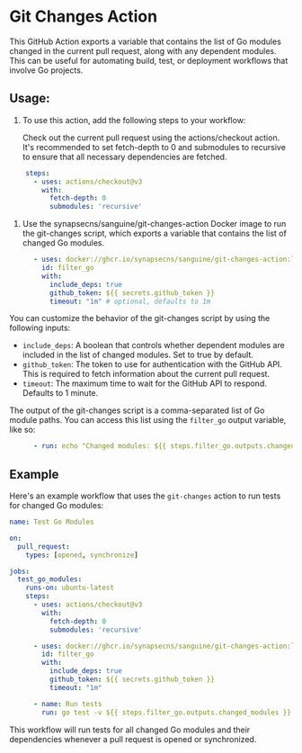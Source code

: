 # Git Changes Action

This GitHub Action exports a variable that contains the list of Go modules changed in the current pull request, along with any dependent modules. This can be useful for automating build, test, or deployment workflows that involve Go projects.


## Usage:

1. To use this action, add the following steps to your workflow:

    Check out the current pull request using the actions/checkout action. It's recommended to set fetch-depth to 0 and submodules to recursive to ensure that all necessary dependencies are fetched.


```yaml
    steps:
      - uses: actions/checkout@v3
        with:
          fetch-depth: 0
          submodules: 'recursive'
```

1. Use the synapsecns/sanguine/git-changes-action Docker image to run the git-changes script, which exports a variable that contains the list of changed Go modules.

```yaml
      - uses: docker://ghcr.io/synapsecns/sanguine/git-changes-action:latest
        id: filter_go
        with:
          include_deps: true
          github_token: ${{ secrets.github_token }}
          timeout: "1m" # optional, defaults to 1m
```

You can customize the behavior of the git-changes script by using the following inputs:

 - `include_deps`: A boolean that controls whether dependent modules are included in the list of changed modules. Set to true by default.
 - `github_token`: The token to use for authentication with the GitHub API. This is required to fetch information about the current pull request.
 - `timeout`: The maximum time to wait for the GitHub API to respond. Defaults to 1 minute.

The output of the git-changes script is a comma-separated list of Go module paths. You can access this list using the `filter_go` output variable, like so:

```yaml
      - run: echo "Changed modules: ${{ steps.filter_go.outputs.changed_modules }}"
```

## Example

Here's an example workflow that uses the `git-changes` action to run tests for changed Go modules:


```yaml
name: Test Go Modules

on:
  pull_request:
    types: [opened, synchronize]

jobs:
  test_go_modules:
    runs-on: ubuntu-latest
    steps:
      - uses: actions/checkout@v3
        with:
          fetch-depth: 0
          submodules: 'recursive'

      - uses: docker://ghcr.io/synapsecns/sanguine/git-changes-action:latest
        id: filter_go
        with:
          include_deps: true
          github_token: ${{ secrets.github_token }}
          timeout: "1m"

      - name: Run tests
        run: go test -v ${{ steps.filter_go.outputs.changed_modules }}
```

This workflow will run tests for all changed Go modules and their dependencies whenever a pull request is opened or synchronized.



